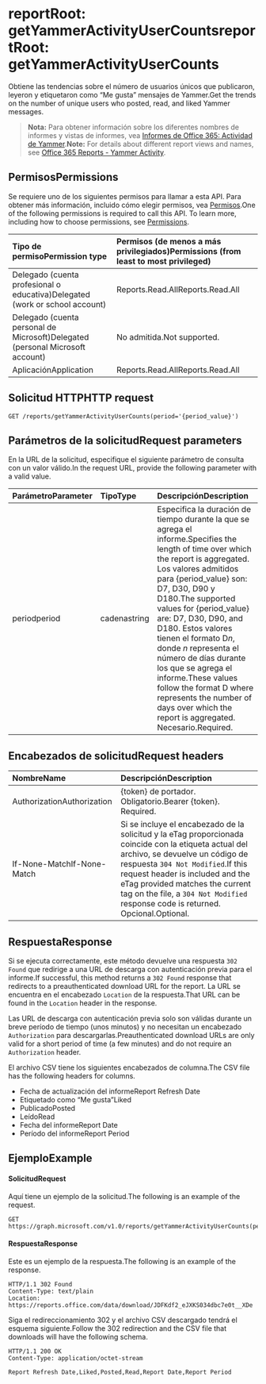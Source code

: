 # <a name="reportroot-getyammeractivityusercounts"></a><span data-ttu-id="56856-101">reportRoot: getYammerActivityUserCounts</span><span class="sxs-lookup"><span data-stu-id="56856-101">reportRoot: getYammerActivityUserCounts</span></span>

<span data-ttu-id="56856-102">Obtiene las tendencias sobre el número de usuarios únicos que publicaron, leyeron y etiquetaron como “Me gusta” mensajes de Yammer.</span><span class="sxs-lookup"><span data-stu-id="56856-102">Get the trends on the number of unique users who posted, read, and liked Yammer messages.</span></span>

> <span data-ttu-id="56856-103">**Nota:** Para obtener información sobre los diferentes nombres de informes y vistas de informes, vea [Informes de Office 365: Actividad de Yammer](https://support.office.com/client/Yammer-activity-c7c9f938-5b8e-4d52-b1a2-c7c32cb2312a).</span><span class="sxs-lookup"><span data-stu-id="56856-103">**Note:** For details about different report views and names, see [Office 365 Reports - Yammer Activity](https://support.office.com/client/Yammer-activity-c7c9f938-5b8e-4d52-b1a2-c7c32cb2312a).</span></span>

## <a name="permissions"></a><span data-ttu-id="56856-104">Permisos</span><span class="sxs-lookup"><span data-stu-id="56856-104">Permissions</span></span>

<span data-ttu-id="56856-p101">Se requiere uno de los siguientes permisos para llamar a esta API. Para obtener más información, incluido cómo elegir permisos, vea [Permisos](../../../concepts/permissions_reference.md).</span><span class="sxs-lookup"><span data-stu-id="56856-p101">One of the following permissions is required to call this API. To learn more, including how to choose permissions, see [Permissions](../../../concepts/permissions_reference.md).</span></span>

| <span data-ttu-id="56856-107">Tipo de permiso</span><span class="sxs-lookup"><span data-stu-id="56856-107">Permission type</span></span>                        | <span data-ttu-id="56856-108">Permisos (de menos a más privilegiados)</span><span class="sxs-lookup"><span data-stu-id="56856-108">Permissions (from least to most privileged)</span></span> |
| :------------------------------------- | :--------------------------------------- |
| <span data-ttu-id="56856-109">Delegado (cuenta profesional o educativa)</span><span class="sxs-lookup"><span data-stu-id="56856-109">Delegated (work or school account)</span></span>     | <span data-ttu-id="56856-110">Reports.Read.All</span><span class="sxs-lookup"><span data-stu-id="56856-110">Reports.Read.All</span></span>                         |
| <span data-ttu-id="56856-111">Delegado (cuenta personal de Microsoft)</span><span class="sxs-lookup"><span data-stu-id="56856-111">Delegated (personal Microsoft account)</span></span> | <span data-ttu-id="56856-112">No admitida.</span><span class="sxs-lookup"><span data-stu-id="56856-112">Not supported.</span></span>                           |
| <span data-ttu-id="56856-113">Aplicación</span><span class="sxs-lookup"><span data-stu-id="56856-113">Application</span></span>                            | <span data-ttu-id="56856-114">Reports.Read.All</span><span class="sxs-lookup"><span data-stu-id="56856-114">Reports.Read.All</span></span>                         |

## <a name="http-request"></a><span data-ttu-id="56856-115">Solicitud HTTP</span><span class="sxs-lookup"><span data-stu-id="56856-115">HTTP request</span></span>

<!-- { "blockType": "ignored" } --> 

```http
GET /reports/getYammerActivityUserCounts(period='{period_value}')
```

## <a name="request-parameters"></a><span data-ttu-id="56856-116">Parámetros de la solicitud</span><span class="sxs-lookup"><span data-stu-id="56856-116">Request parameters</span></span>

<span data-ttu-id="56856-117">En la URL de la solicitud, especifique el siguiente parámetro de consulta con un valor válido.</span><span class="sxs-lookup"><span data-stu-id="56856-117">In the request URL, provide the following parameter with a valid value.</span></span>

| <span data-ttu-id="56856-118">Parámetro</span><span class="sxs-lookup"><span data-stu-id="56856-118">Parameter</span></span> | <span data-ttu-id="56856-119">Tipo</span><span class="sxs-lookup"><span data-stu-id="56856-119">Type</span></span>   | <span data-ttu-id="56856-120">Descripción</span><span class="sxs-lookup"><span data-stu-id="56856-120">Description</span></span>                              |
| :-------- | :----- | :--------------------------------------- |
| <span data-ttu-id="56856-121">period</span><span class="sxs-lookup"><span data-stu-id="56856-121">period</span></span>    | <span data-ttu-id="56856-122">cadena</span><span class="sxs-lookup"><span data-stu-id="56856-122">string</span></span> | <span data-ttu-id="56856-123">Especifica la duración de tiempo durante la que se agrega el informe.</span><span class="sxs-lookup"><span data-stu-id="56856-123">Specifies the length of time over which the report is aggregated.</span></span> <span data-ttu-id="56856-124">Los valores admitidos para {period_value} son: D7, D30, D90 y D180.</span><span class="sxs-lookup"><span data-stu-id="56856-124">The supported values for {period_value} are: D7, D30, D90, and D180.</span></span> <span data-ttu-id="56856-125">Estos valores tienen el formato D*n*, donde *n* representa el número de días durante los que se agrega el informe.</span><span class="sxs-lookup"><span data-stu-id="56856-125">These values follow the format D   where    represents the number of days over which the report is aggregated.</span></span> <span data-ttu-id="56856-126">Necesario.</span><span class="sxs-lookup"><span data-stu-id="56856-126">Required.</span></span> |

## <a name="request-headers"></a><span data-ttu-id="56856-127">Encabezados de solicitud</span><span class="sxs-lookup"><span data-stu-id="56856-127">Request headers</span></span>

| <span data-ttu-id="56856-128">Nombre</span><span class="sxs-lookup"><span data-stu-id="56856-128">Name</span></span>          | <span data-ttu-id="56856-129">Descripción</span><span class="sxs-lookup"><span data-stu-id="56856-129">Description</span></span>                              |
| :------------ | :--------------------------------------- |
| <span data-ttu-id="56856-130">Authorization</span><span class="sxs-lookup"><span data-stu-id="56856-130">Authorization</span></span> | <span data-ttu-id="56856-p103">{token} de portador. Obligatorio.</span><span class="sxs-lookup"><span data-stu-id="56856-p103">Bearer {token}. Required.</span></span>                |
| <span data-ttu-id="56856-133">If-None-Match</span><span class="sxs-lookup"><span data-stu-id="56856-133">If-None-Match</span></span> | <span data-ttu-id="56856-134">Si se incluye el encabezado de la solicitud y la eTag proporcionada coincide con la etiqueta actual del archivo, se devuelve un código de respuesta `304 Not Modified`.</span><span class="sxs-lookup"><span data-stu-id="56856-134">If this request header is included and the eTag provided matches the current tag on the file, a `304 Not Modified` response code is returned.</span></span> <span data-ttu-id="56856-135">Opcional.</span><span class="sxs-lookup"><span data-stu-id="56856-135">Optional.</span></span> |

## <a name="response"></a><span data-ttu-id="56856-136">Respuesta</span><span class="sxs-lookup"><span data-stu-id="56856-136">Response</span></span>

<span data-ttu-id="56856-137">Si se ejecuta correctamente, este método devuelve una respuesta `302 Found` que redirige a una URL de descarga con autenticación previa para el informe.</span><span class="sxs-lookup"><span data-stu-id="56856-137">If successful, this method returns a `302 Found` response that redirects to a preauthenticated download URL for the report.</span></span> <span data-ttu-id="56856-138">La URL se encuentra en el encabezado `Location` de la respuesta.</span><span class="sxs-lookup"><span data-stu-id="56856-138">That URL can be found in the `Location` header in the response.</span></span>

<span data-ttu-id="56856-139">Las URL de descarga con autenticación previa solo son válidas durante un breve período de tiempo (unos minutos) y no necesitan un encabezado `Authorization` para descargarlas.</span><span class="sxs-lookup"><span data-stu-id="56856-139">Preauthenticated download URLs are only valid for a short period of time (a few minutes) and do not require an `Authorization` header.</span></span>

<span data-ttu-id="56856-140">El archivo CSV tiene los siguientes encabezados de columna.</span><span class="sxs-lookup"><span data-stu-id="56856-140">The CSV file has the following headers for columns.</span></span>

- <span data-ttu-id="56856-141">Fecha de actualización del informe</span><span class="sxs-lookup"><span data-stu-id="56856-141">Report Refresh Date</span></span>
- <span data-ttu-id="56856-142">Etiquetado como “Me gusta”</span><span class="sxs-lookup"><span data-stu-id="56856-142">Liked</span></span>
- <span data-ttu-id="56856-143">Publicado</span><span class="sxs-lookup"><span data-stu-id="56856-143">Posted</span></span>
- <span data-ttu-id="56856-144">Leído</span><span class="sxs-lookup"><span data-stu-id="56856-144">Read</span></span>
- <span data-ttu-id="56856-145">Fecha del informe</span><span class="sxs-lookup"><span data-stu-id="56856-145">Report Date</span></span>
- <span data-ttu-id="56856-146">Período del informe</span><span class="sxs-lookup"><span data-stu-id="56856-146">Report Period</span></span>

## <a name="example"></a><span data-ttu-id="56856-147">Ejemplo</span><span class="sxs-lookup"><span data-stu-id="56856-147">Example</span></span>

#### <a name="request"></a><span data-ttu-id="56856-148">Solicitud</span><span class="sxs-lookup"><span data-stu-id="56856-148">Request</span></span>

<span data-ttu-id="56856-149">Aquí tiene un ejemplo de la solicitud.</span><span class="sxs-lookup"><span data-stu-id="56856-149">The following is an example of the request.</span></span>

<!-- {
  "blockType": "request",
  "name": "reportroot_getyammeractivityusercounts"
}-->

```http
GET https://graph.microsoft.com/v1.0/reports/getYammerActivityUserCounts(period='D7')
```

#### <a name="response"></a><span data-ttu-id="56856-150">Respuesta</span><span class="sxs-lookup"><span data-stu-id="56856-150">Response</span></span>

<span data-ttu-id="56856-151">Este es un ejemplo de la respuesta.</span><span class="sxs-lookup"><span data-stu-id="56856-151">The following is an example of the response.</span></span>

<!-- { "blockType": "ignored" } --> 

```http
HTTP/1.1 302 Found
Content-Type: text/plain
Location: https://reports.office.com/data/download/JDFKdf2_eJXKS034dbc7e0t__XDe
```

<span data-ttu-id="56856-152">Siga el redireccionamiento 302 y el archivo CSV descargado tendrá el esquema siguiente.</span><span class="sxs-lookup"><span data-stu-id="56856-152">Follow the 302 redirection and the CSV file that downloads will have the following schema.</span></span>

<!-- {
  "blockType": "response",
  "truncated": true,
  "@odata.type": "stream"
} -->

```http
HTTP/1.1 200 OK
Content-Type: application/octet-stream

Report Refresh Date,Liked,Posted,Read,Report Date,Report Period
```
